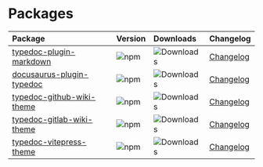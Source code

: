 # Packages

| Package | Version | Downloads | Changelog | 
| :---| :---| :--- | --- |
[typedoc-plugin-markdown](./packages/typedoc-plugin-markdown#readme) | ![npm](https://img.shields.io/npm/v/typedoc-plugin-markdown%2Fnext?style=flat-square&logo=npm) | ![Downloads](https://img.shields.io/npm/dm/typedoc-plugin-markdown) | [Changelog](./packages/typedoc-plugin-markdown/CHANGELOG.md) | 
[docusaurus-plugin-typedoc](./packages/docusaurus-plugin-typedoc#readme) | ![npm](https://img.shields.io/npm/v/docusaurus-plugin-typedoc%2Fnext?style=flat-square&logo=npm) | ![Downloads](https://img.shields.io/npm/dm/docusaurus-plugin-typedoc) | [Changelog](./packages/docusaurus-plugin-typedoc/CHANGELOG.md) | 
[typedoc-github-wiki-theme](./packages/typedoc-github-wiki-theme#readme) | ![npm](https://img.shields.io/npm/v/typedoc-github-wiki-theme%2Fnext?style=flat-square&logo=npm) | ![Downloads](https://img.shields.io/npm/dm/typedoc-github-wiki-theme) | [Changelog](./packages/typedoc-github-wiki-theme/CHANGELOG.md) | 
[typedoc-gitlab-wiki-theme](./packages/typedoc-gitlab-wiki-theme#readme) | ![npm](https://img.shields.io/npm/v/typedoc-gitlab-wiki-theme%2Fnext?style=flat-square&logo=npm) | ![Downloads](https://img.shields.io/npm/dm/typedoc-gitlab-wiki-theme) | [Changelog](./packages/typedoc-gitlab-wiki-theme/CHANGELOG.md) | 
[typedoc-vitepress-theme](./packages/typedoc-vitepress-theme#readme) | ![npm](https://img.shields.io/npm/v/typedoc-vitepress-theme%2Fnext?style=flat-square&logo=npm) | ![Downloads](https://img.shields.io/npm/dm/typedoc-vitepress-theme) | [Changelog](./packages/typedoc-vitepress-theme/CHANGELOG.md) | 